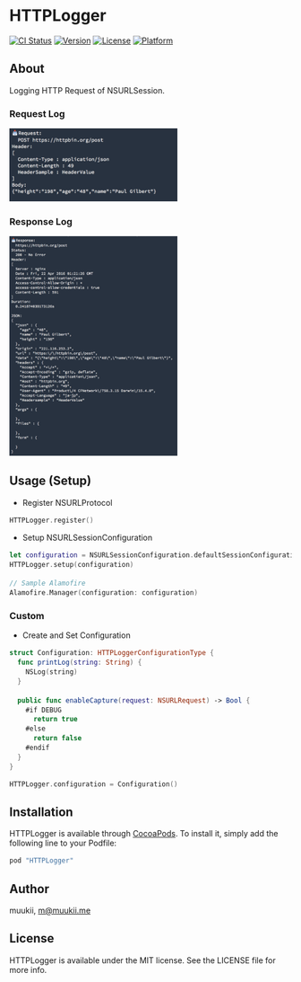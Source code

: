 # HTTPLogger
[![CI Status](http://img.shields.io/travis/muukii/HTTPLogger.svg?style=flat)](https://travis-ci.org/muukii/HTTPLogger) [![Version](https://img.shields.io/cocoapods/v/HTTPLogger.svg?style=flat)](http://cocoapods.org/pods/HTTPLogger) [![License](https://img.shields.io/cocoapods/l/HTTPLogger.svg?style=flat)](http://cocoapods.org/pods/HTTPLogger) [![Platform](https://img.shields.io/cocoapods/p/HTTPLogger.svg?style=flat)](http://cocoapods.org/pods/HTTPLogger)

## About

Logging HTTP Request of NSURLSession.


### Request Log
<img width=300 src="./Request.png">

### Response Log
<img width=300 src="./Response.png">

## Usage (Setup)

- Register NSURLProtocol

```swift
HTTPLogger.register()
```

- Setup NSURLSessionConfiguration

```swift
let configuration = NSURLSessionConfiguration.defaultSessionConfiguration()
HTTPLogger.setup(configuration)

// Sample Alamofire
Alamofire.Manager(configuration: configuration)
```

### Custom

- Create and Set Configuration

```swift
struct Configuration: HTTPLoggerConfigurationType {
  func printLog(string: String) {
    NSLog(string)
  }

  public func enableCapture(request: NSURLRequest) -> Bool {
    #if DEBUG
      return true
    #else
      return false
    #endif
  }
}
```

```swift
HTTPLogger.configuration = Configuration()
```

## Installation
HTTPLogger is available through [CocoaPods](http://cocoapods.org). To install it, simply add the following line to your Podfile:

```ruby
pod "HTTPLogger"
```

## Author
muukii, m@muukii.me

## License
HTTPLogger is available under the MIT license. See the LICENSE file for more info.
